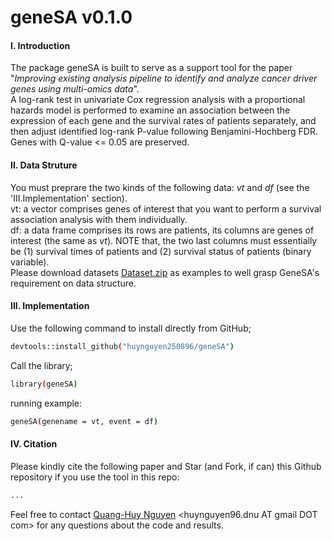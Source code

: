 # geneSA v0.1.0
#### I. Introduction
The package geneSA is built to serve as a support tool for the paper "*Improving existing analysis pipeline to identify and analyze cancer driver genes using multi-omics data*". </br> A log-rank test in univariate Cox regression analysis with a proportional hazards model is performed to examine an association between the expression of each gene and the survival rates of patients separately, and then adjust identified log-rank P-value following Benjamini-Hochberg FDR. Genes with Q-value <= 0.05 are preserved. </br> 

#### II. Data Struture 
You must preprare the two kinds of the following data: *vt* and *df* (see the 'III.Implementation' section). </br> 
vt: a vector comprises genes of interest that you want to perform a survival association analysis with them individually. </br> 
df: a data frame comprises its rows are patients, its columns are genes of interest (the same as *vt*). NOTE that, the two last columns must essentially be (1) survival times of patients and (2) survival status of patients (binary variable). </br> 
Please download datasets [Dataset.zip](https://github.com/huynguyen250896/geneSA/blob/master/Dataset.zip) as examples to well grasp GeneSA's requirement on data structure. </br> 

#### III. Implementation
Use the following command to install directly from GitHub;
```sh
devtools::install_github("huynguyen250896/geneSA")
```
Call the library;
```sh
library(geneSA)
```
running example:
```sh
geneSA(genename = vt, event = df)
```
#### IV. Citation
Please kindly cite the following paper and Star (and Fork, if can) this Github repository if you use the tool in this repo: </br>
```sh
...
```
Feel free to contact [Quang-Huy Nguyen](https://github.com/huynguyen250896) <huynguyen96.dnu AT gmail DOT com> for any questions about the code and results.

